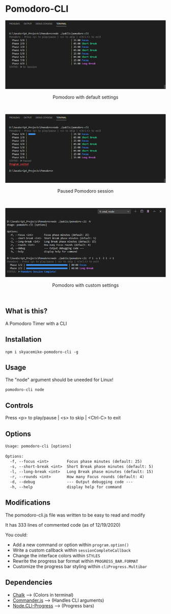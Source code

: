 # Pomodoro-CLI


![Pomodoro default Image](./Examples/pomodoro-cli_example_default.jpg)
<p align="center">Pomodoro with default settings</p>

<br>

![Pomodoro default Image](./Examples/pomodoro-cli_example_paused.jpg)
<p align="center">Paused Pomodoro session</p>

<br>

![Pomodoro default Image](./Examples/pomodoro-cli_example_custom.jpg)
<p align="center">Pomodoro with custom settings</p>

<br>

## What is this?

A Pomodoro Timer with a CLI

## Installation

```
npm i skyacemike-pomodoro-cli -g
```

## Usage

The "node" argument should be uneeded for Linux!
```
pomodoro-cli node
```

## Controls

Press \<p> to play/pause | \<s> to skip | \<Ctrl-C> to exit

## Options

```
Usage: pomodoro-cli [options]

Options:
  -f, --focus <int>        Focus phase minutes (default: 25)
  -s, --short-break <int>  Short Break phase minutes (default: 5)
  -l, --long-break <int>   Long Break phase minutes (default: 15)
  -r, --rounds <int>       How many Focus rounds (default: 4)
  -d, --debug              --- Output debugging code ---
  -h, --help               display help for command
```

## Modifications

The pomodoro-cli.js file was written to be easy to read and modify

It has 333 lines of commented code (as of 12/19/2020)

You could:
- Add a new command or option within `program.option()`
- Write a custom callback within `sessionCompleteCallback`
- Change the interface colors within `STYLES`
- Rewrite the progress bar format within `PROGRESS_BAR.FORMAT`
- Customize the progress bar styling within ```cliProgress.Multibar```

## Dependencies
- [Chalk](https://github.com/chalk/chalk) --> (Colors in terminal)
- [Commander.js](https://github.com/tj/commander.js) --> (Handles CLI arguments)
- [Node.CLI-Progress](https://github.com/AndiDittrich/Node.CLI-Progress) --> (Progress bars)
